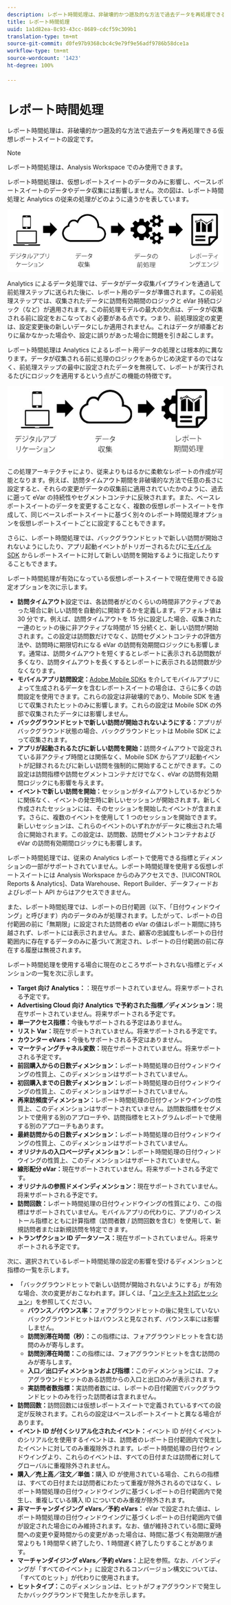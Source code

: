 ```yaml
---
description: レポート時間処理は、非破壊的かつ遡及的な方法で過去データを再処理できる仮想レポートスイートの設定です。
title: レポート時間処理
uuid: 1a1d82ea-8c93-43cc-8689-cdcf59c309b1
translation-type: tm+mt
source-git-commit: d0fe97b9368cbc4c9e79f9e56adf9786b58dce1a
workflow-type: tm+mt
source-wordcount: '1423'
ht-degree: 100%

---
```



# レポート時間処理

レポート時間処理は、非破壊的かつ遡及的な方法で過去データを再処理できる仮想レポートスイートの設定です。

>[!NOTE]
>
>レポート時間処理は、Analysis Workspace でのみ使用できます。

レポート時間処理は、仮想レポートスイートのデータのみに影響し、ベースレポートスイートのデータやデータ収集には影響しません。次の図は、レポート時間処理と Analytics の従来の処理がどのように違うかを表しています。

![Google1](assets/google1.jpg)

Analytics によるデータ処理では、データがデータ収集パイプラインを通過して前処理ステップに送られた後に、レポート用のデータが準備されます。この前処理ステップでは、収集されたデータに訪問有効期間のロジックと eVar 持続ロジック（など）が適用されます。この前処理モデルの最大の欠点は、データが収集される前に設定をおこなっておく必要がある点です。つまり、前処理設定の変更は、設定変更後の新しいデータにしか適用されません。これはデータが順番どおりに届かなかった場合や、設定に誤りがあった場合に問題を引き起こします。

レポート時間処理は Analytics によるレポート用データの処理とは根本的に異なります。データが収集される前に処理のロジックをあらかじめ決定するのではなく、前処理ステップの最中に設定されたデータを無視して、レポートが実行されるたびにロジックを適用するという点がこの機能の特徴です。

![Google2](assets/google2.jpg)

この処理アーキテクチャにより、従来よりもはるかに柔軟なレポートの作成が可能となります。例えば、訪問タイムアウト期間を非破壊的な方法で任意の長さに設定すると、それらの変更がデータの収集前に適用されていたかのように、過去に遡って eVar の持続性やセグメントコンテナに反映されます。また、ベースレポートスイートのデータを変更することなく、複数の仮想レポートスイートを作成して、同じベースレポートスイートに基づく別々のレポート時間処理オプションを仮想レポートスイートごとに設定することもできます。

さらに、レポート時間処理では、バックグラウンドヒットで新しい訪問が開始されないようにしたり、アプリ起動イベントがトリガーされるたびに[モバイル SDK](https://marketing.adobe.com/developer/get-started/mobile/c-measuring-mobile-applications) からレポートスイートに対して新しい訪問を開始するように指定したりすることもできます。

レポート時間処理が有効になっている仮想レポートスイートで現在使用できる設定オプションを次に示します。

* **訪問タイムアウト**&#x200B;設定では、各訪問者がどのくらいの時間非アクティブであった場合に新しい訪問を自動的に開始するかを定義します。デフォルト値は 30 分です。例えば、訪問タイムアウトを 15 分に設定した場合、収集された一連のヒットの後に非アクティブな時間が 15 分続くと、新しい訪問が開始されます。この設定は訪問数だけでなく、訪問セグメントコンテナの評価方法や、訪問時に期限切れになる eVar の訪問有効期間ロジックにも影響します。通常は、訪問タイムアウトを短くするとレポートに表示される訪問数が多くなり、訪問タイムアウトを長くするとレポートに表示される訪問数が少なくなります。
* **モバイルアプリ訪問設定：**[Adobe Mobile SDKs](https://www.adobe.io/apis/cloudplatform/mobile.html) を介してモバイルアプリによって生成されるデータを含むレポートスイートの場合は、さらに多くの訪問設定を使用できます。これらの設定は非破壊的であり、Mobile SDK を通じて収集されたヒットのみに影響します。これらの設定は Mobile SDK の外部で収集されたデータには影響しません。
* **バックグラウンドヒットで新しい訪問が開始されないようにする：**&#x200B;アプリがバックグラウンド状態の場合、バックグラウンドヒットは Mobile SDK によって収集されます。
* **アプリが起動されるたびに新しい訪問を開始：**&#x200B;訪問タイムアウトで設定されている非アクティブ時間とは関係なく、Mobile SDK からアプリ起動イベントが記録されるたびに新しい訪問を強制的に開始することができます。この設定は訪問指標や訪問セグメントコンテナだけでなく、eVar の訪問有効期間ロジックにも影響を与えます。
* **イベントで新しい訪問を開始：**&#x200B;セッションがタイムアウトしているかどうかに関係なく、イベントの発生時に新しいセッションが開始されます。新しく作成されたセッションには、そのセッションを開始したイベントが含まれます。さらに、複数のイベントを使用して 1 つのセッションを開始できます。新しいセッションは、これらのイベントのいずれかがデータに検出された場合に開始されます。この設定は、訪問数、訪問セグメントコンテナおよび eVar の訪問有効期間ロジックにも影響します。

レポート時間処理では、従来の Analytics レポートで使用できる指標とディメンションの一部がサポートされていません。レポート時間処理を使用する仮想レポートスイートには Analysis Workspace からのみアクセスでき、[!UICONTROL Reports &amp; Analytics]、Data Warehouse、Report Builder、データフィードおよびレポート API からはアクセスできません。

また、レポート時間処理では、レポートの日付範囲（以下、「日付ウィンドウイング」と呼びます）内のデータのみが処理されます。したがって、レポートの日付範囲の前に「無期限」に設定された訪問者の eVar の値はレポート期間に持ち越されず、レポートには表示されません。また、顧客の忠誠度もレポートの日付範囲内に存在するデータのみに基づいて測定され、レポートの日付範囲の前に存在する履歴は無視されます。

レポート時間処理を使用する場合に現在のところサポートされない指標とディメンションの一覧を次に示します。

* **Target 向け Analytics：**：現在サポートされていません。将来サポートされる予定です。
* **Advertising Cloud 向け Analytics で予約された指標／ディメンション：**&#x200B;現在サポートされていません。将来サポートされる予定です。
* **単一アクセス指標：**&#x200B;今後もサポートされる予定はありません。
* **リスト Var：**&#x200B;現在サポートされていません。将来サポートされる予定です。
* **カウンター eVars：**&#x200B;今後もサポートされる予定はありません。
* **マーケティングチャネル変数：**&#x200B;現在サポートされていません。将来サポートされる予定です。
* **前回購入からの日数ディメンション：**&#x200B;レポート時間処理の日付ウィンドウイングの性質上、このディメンションはサポートされていません。
* **初回購入までの日数ディメンション：**&#x200B;レポート時間処理の日付ウィンドウイングの性質上、このディメンションはサポートされていません。
* **再来訪頻度ディメンション：**&#x200B;レポート時間処理の日付ウィンドウイングの性質上、このディメンションはサポートされていません。訪問数指標をセグメントで使用する別のアプローチや、訪問指標をヒストグラムレポートで使用する別のアプローチもあります。
* **最終訪問からの日数ディメンション：**&#x200B;レポート時間処理の日付ウィンドウイングの性質上、このディメンションはサポートされていません。
* **オリジナルの入口ページディメンション：**&#x200B;レポート時間処理の日付ウィンドウイングの性質上、このディメンションはサポートされていません。
* **線形配分 eVar：**&#x200B;現在サポートされていません。将来サポートされる予定です。
* **オリジナルの参照ドメインディメンション：**&#x200B;現在サポートされていません。将来サポートされる予定です。
* **訪問回数：**&#x200B;レポート時間処理の日付ウィンドウイングの性質により、この指標はサポートされていません。モバイルアプリの代わりに、アプリのインストール指標とともに計算指標（訪問者数 / 訪問回数を含む）を使用して、新規訪問者または新規訪問を特定できます。
* **トランザクション ID データソース：**&#x200B;現在サポートされていません。将来サポートされる予定です。

次に、選択されているレポート時間処理の設定の影響を受けるディメンションと指標の一覧を示します。

* 「バックグラウンドヒットで新しい訪問が開始されないようにする」が有効な場合、次の変更がおこなわれます。詳しくは、「[コンテキスト対応セッション](vrs-mobile-visit-processing.md)」を参照してください。
   * **バウンス／バウンス率：**&#x200B;フォアグラウンドヒットの後に発生していないバックグラウンドヒットはバウンスと見なされず、バウンス率には影響しません。
   * **訪問別滞在時間（秒）：**&#x200B;この指標には、フォアグラウンドヒットを含む訪問のみが寄与します。
   * **訪問別滞在時間：**&#x200B;この指標には、フォアグラウンドヒットを含む訪問のみが寄与します。
   * **入口／出口ディメンションおよび指標：**&#x200B;このディメンションには、フォアグラウンドヒットのある訪問からの入口と出口のみが表示されます。
   * **実訪問者数指標：**&#x200B;実訪問者数には、レポートの日付範囲でバックグラウンドヒットのみを行った訪問者は含まれません。
* **訪問回数：**&#x200B;訪問回数には仮想レポートスイートで定義されているすべての設定が反映されます。これらの設定はベースレポートスイートと異なる場合があります。
* **イベント ID が付くシリアル化されたイベント：**&#x200B;イベント ID が付くイベントのシリアル化を使用するイベントは、訪問者のレポート日付範囲内で発生したイベントに対してのみ重複除外されます。レポート時間処理の日付ウィンドウイングより、これらのイベントは、すべての日付または訪問者に対してグローバルに重複除外されません。
* **購入／売上高／注文／単価：**&#x200B;購入 ID が使用されている場合、これらの指標は、すべての日付または訪問者にわたって重複が除外されるのではなく、レポート時間処理の日付ウィンドウイングに基づくレポートの日付範囲内で発生し、重複している購入 ID についてのみ重複が除外されます。
* **非マーチャンダイジング eVars／予約 eVars：** eVar で設定された値は、レポート時間処理の日付ウィンドウイングに基づくレポートの日付範囲内で値が設定された場合にのみ維持されます。なお、値が維持されている間に夏時間への変更や夏時間からの変更があった場合は、時間に基づく有効期限が通常よりも 1 時間早く終了したり、1 時間遅く終了したりすることがあります。
* **マーチャンダイジング eVars／予約 eVars：**&#x200B;上記を参照。なお、バインディングが「すべてのイベント」に設定されるコンバージョン構文については、「すべてのヒット」が代わりに使用されます。
* **ヒットタイプ：**&#x200B;このディメンションは、ヒットがフォアグラウンドで発生したかバックグラウンドで発生したかを示します。
